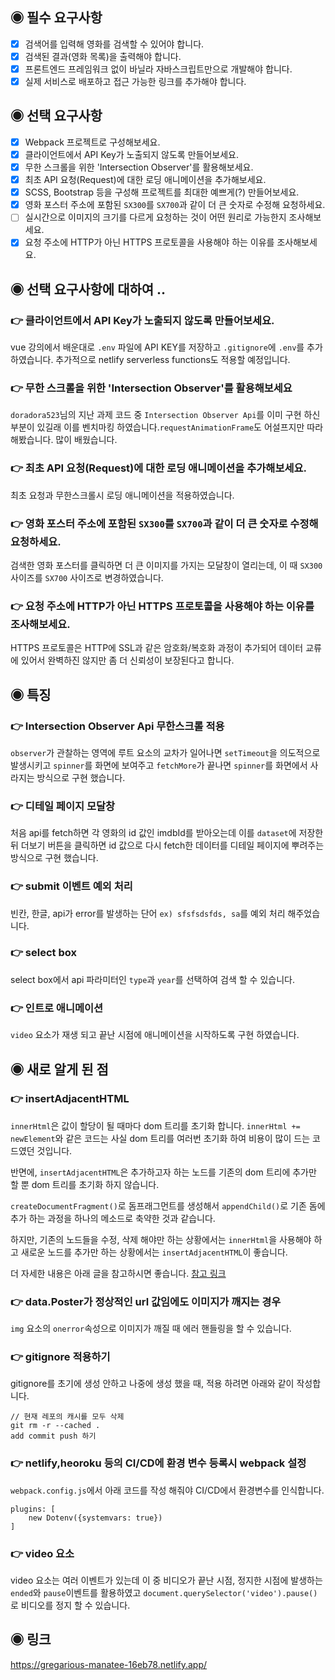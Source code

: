 ## ◉ 필수 요구사항

- [x] 검색어를 입력해 영화를 검색할 수 있어야 합니다.
- [x] 검색된 결과(영화 목록)을 출력해야 합니다.
- [x] 프론트엔드 프레임워크 없이 바닐라 자바스크립트만으로 개발해야 합니다.
- [x] 실제 서비스로 배포하고 접근 가능한 링크를 추가해야 합니다.

## ◉ 선택 요구사항

- [x] Webpack 프로젝트로 구성해보세요.
- [x] 클라이언트에서 API Key가 노출되지 않도록 만들어보세요.
- [x] 무한 스크롤을 위한 'Intersection Observer'를 활용해보세요.
- [x] 최초 API 요청(Request)에 대한 로딩 애니메이션을 추가해보세요.
- [x] SCSS, Bootstrap 등을 구성해 프로젝트를 최대한 예쁘게(?) 만들어보세요.
- [x] 영화 포스터 주소에 포함된 `SX300`를 `SX700`과 같이 더 큰 숫자로 수정해 요청하세요.
- [ ] 실시간으로 이미지의 크기를 다르게 요청하는 것이 어떤 원리로 가능한지 조사해보세요.
- [x] 요청 주소에 HTTP가 아닌 HTTPS 프로토콜을 사용해야 하는 이유를 조사해보세요.

## ◉ 선택 요구사항에 대하여 .. 

### 👉 클라이언트에서 API Key가 노출되지 않도록 만들어보세요.

vue 강의에서 배운대로 `.env` 파일에 API KEY를 저장하고 `.gitignore`에 `.env`를 추가 하였습니다. 추가적으로 netlify serverless functions도 적용할 예정입니다.

### 👉 무한 스크롤을 위한 'Intersection Observer'를 활용해보세요

`doradora523`님의 지난 과제 코드 중 `Intersection Observer Api`를 이미 구현 하신 부분이 있길래 이를 벤치마킹 하였습니다.`requestAnimationFrame`도 어설프지만 따라 해봤습니다. 많이 배웠습니다. 

### 👉 최초 API 요청(Request)에 대한 로딩 애니메이션을 추가해보세요.

최초 요청과 무한스크롤시 로딩 애니메이션을 적용하였습니다. 

### 👉 영화 포스터 주소에 포함된 `SX300`를 `SX700`과 같이 더 큰 숫자로 수정해 요청하세요.

검색한 영화 포스터를 클릭하면 더 큰 이미지를 가지는 모달창이 열리는데, 이 때 `SX300` 사이즈를 `SX700` 사이즈로 변경하였습니다.

### 👉 요청 주소에 HTTP가 아닌 HTTPS 프로토콜을 사용해야 하는 이유를 조사해보세요.

HTTPS 프로토콜은 HTTP에 SSL과 같은 암호화/복호화 과정이 추가되어 데이터 교류에 있어서 완벽하진 않지만 좀 더 신뢰성이 보장된다고 합니다.

## ◉ 특징
### 👉 Intersection Observer Api 무한스크롤 적용

`observer`가 관찰하는 영역에 루트 요소의 교차가 일어나면 `setTimeout`을 의도적으로 발생시키고 `spinner`를 화면에 보여주고 `fetchMore`가 끝나면 `spinner`를 화면에서 사라지는 방식으로 구현 했습니다.  

### 👉 디테일 페이지 모달창

처음 api를 fetch하면 각 영화의 id 값인 imdbId를 받아오는데 이를 `dataset`에 저장한 뒤 더보기 버튼을 클릭하면 id 값으로 다시 fetch한 데이터를 디테일 페이지에 뿌려주는 방식으로 구현 했습니다.
### 👉 submit 이벤트 예외 처리 

빈칸, 한글, api가 error를 발생하는 단어 `ex) sfsfsdsfds, sa`를 예외 처리 해주었습니다.

### 👉 select box

select box에서 api 파라미터인 `type`과 `year`를 선택하여 검색 할 수 있습니다. 

### 👉 인트로 애니메이션

`video` 요소가 재생 되고 끝난 시점에 애니메이션을 시작하도록 구현 하였습니다.


## ◉ 새로 알게 된 점

### 👉 insertAdjacentHTML

`innerHtml`은 값이 할당이 될 때마다 dom 트리를 초기화 합니다. `innerHtml += newElement`와 같은 코드는 사실 dom 트리를 여러번 초기화 하여 비용이 많이 드는 코드였던 것입니다.

반면에, `insertAdjacentHTML`은 추가하고자 하는 노드를 기존의 dom 트리에 추가만 할 뿐 dom 트리를 초기화 하지 않습니다.

`createDocumentFragment()`로 돔프래그먼트를 생성해서 `appendChild()`로 기존 돔에 추가 하는 과정을 하나의 메소드로 축약한 것과 같습니다. 

하지만, 기존의 노드들을 수정, 삭제 해야만 하는 상황에서는 `innerHtml`을 사용해야 하고 새로운 노드를 추가만 하는 상황에서는 `insertAdjacentHTML`이 좋습니다.

더 자세한 내용은 아래 글을 참고하시면 좋습니다.
[참고 링크](https://velog.io/@1106laura/insertAdjacentHTML)

### 👉 data.Poster가 정상적인 url 값임에도 이미지가 깨지는 경우

`img` 요소의 `onerror`속성으로 이미지가 깨질 때 에러 핸들링을 할 수 있습니다.

### 👉 gitignore 적용하기

gitignore를 초기에 생성 안하고 나중에 생성 했을 때, 적용 하려면 아래와 같이 작성합니다. 

``` 
// 현재 레포의 캐시를 모두 삭제
git rm -r --cached . 
add commit push 하기 
```

### 👉 netlify,heoroku 등의 CI/CD에 환경 변수 등록시 webpack 설정

`webpack.config.js`에서 아래 코드를 작성 해줘야 CI/CD에서 환경변수를 인식합니다.
```
plugins: [
	new Dotenv({systemvars: true})
]
```

### 👉 video 요소

video 요소는 여러 이벤트가 있는데 이 중 비디오가 끝난 시점, 정지한 시점에 발생하는 `ended`와 `pause`이벤트를 활용하였고 `document.querySelector('video').pause()`로 비디오를 정지 할 수 있습니다. 

## ◉ 링크

https://gregarious-manatee-16eb78.netlify.app/